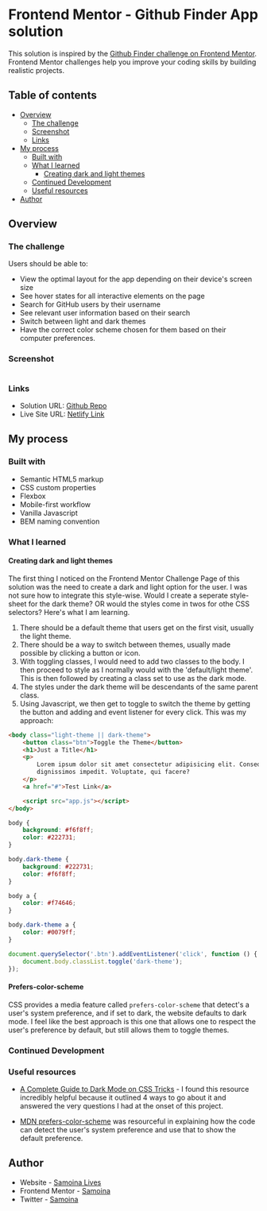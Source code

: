 # Frontend Mentor - Github Finder App solution

This solution is inspired by the [Github Finder challenge on Frontend Mentor](https://www.frontendmentor.io/challenges/github-user-search-app-Q09YOgaH6). Frontend Mentor challenges help you improve your coding skills by building realistic projects.

## Table of contents

- [Overview](#overview)
  - [The challenge](#the-challenge)
  - [Screenshot](#screenshot)
  - [Links](#links)
- [My process](#my-process)
  - [Built with](#built-with)
  - [What I learned](#what-i-learned)
    - [Creating dark and light themes](#creating-dark-and-light-themes)
  - [Continued Development](#continued-development)
  - [Useful resources](#useful-resources)
- [Author](#author)

## Overview

### The challenge

Users should be able to:

- View the optimal layout for the app depending on their device's screen size
- See hover states for all interactive elements on the page
- Search for GitHub users by their username
- See relevant user information based on their search
- Switch between light and dark themes
- Have the correct color scheme chosen for them based on their computer preferences.

### Screenshot

![]()

### Links

- Solution URL: [Github Repo](https://github.com/samoina/github-finder-app)
- Live Site URL: [Netlify Link](https://samoina-github-finder-app.netlify.app/)

## My process

### Built with

- Semantic HTML5 markup
- CSS custom properties
- Flexbox
- Mobile-first workflow
- Vanilla Javascript
- BEM naming convention

### What I learned

#### Creating dark and light themes

The first thing I noticed on the Frontend Mentor Challenge Page of this solution was the need to create a dark and light option for the user. I was not sure how to integrate this style-wise. Would I create a seperate style-sheet for the dark theme? OR would the styles come in twos for othe CSS selectors? Here's what I am learning.

1. There should be a default theme that users get on the first visit, usually the light theme.
2. There should be a way to switch between themes, usually made possible by clicking a button or icon.
3. With toggling classes, I would need to add two classes to the body. I then proceed to style as I normally would with the 'default/light theme'. This is then followed by creating a class set to use as the dark mode.
4. The styles under the dark theme will be descendants of the same parent class.
5. Using Javascript, we then get to toggle to switch the theme by getting the button and adding and event listener for every click. This was my approach:

```html
<body class="light-theme || dark-theme">
	<button class="btn">Toggle the Theme</button>
	<h1>Just a Title</h1>
	<p>
		Lorem ipsum dolor sit amet consectetur adipisicing elit. Consequatur a
		dignissimos impedit. Voluptate, qui facere?
	</p>
	<a href="#">Test Link</a>

	<script src="app.js"></script>
</body>
```

```css
body {
	background: #f6f8ff;
	color: #222731;
}

body.dark-theme {
	background: #222731;
	color: #f6f8ff;
}

body a {
	color: #f74646;
}

body.dark-theme a {
	color: #0079ff;
}
```

```javascript
document.querySelector('.btn').addEventListener('click', function () {
	document.body.classList.toggle('dark-theme');
});
```

#### Prefers-color-scheme

CSS provides a media feature called `prefers-color-scheme` that detect's a user's system preference, and if set to dark, the website defaults to dark mode. I feel like the best approach is this one that allows one to respect the user's preference by default, but still allows them to toggle themes.

### Continued Development

### Useful resources

- [A Complete Guide to Dark Mode on CSS Tricks](https://css-tricks.com/a-complete-guide-to-dark-mode-on-the-web/) - I found this resource incredibly helpful because it outlined 4 ways to go about it and answered the very questions I had at the onset of this project.

- [MDN prefers-color-scheme](https://developer.mozilla.org/en-US/docs/Web/CSS/@media/prefers-color-scheme) was resourceful in explaining how the code can detect the user's system preference and use that to show the default preference.

## Author

- Website - [Samoina Lives](https://samoinalives.wordpress.com/)
- Frontend Mentor - [Samoina](https://www.frontendmentor.io/profile/samoina)
- Twitter - [Samoina](https://www.twitter.com/samoina)
